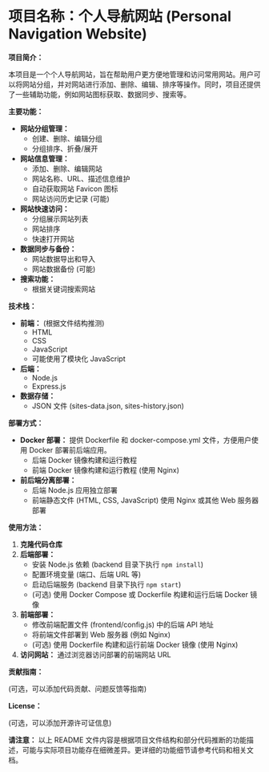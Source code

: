 # 项目名称：个人导航网站 (Personal Navigation Website)

**项目简介：**

本项目是一个个人导航网站，旨在帮助用户更方便地管理和访问常用网站。用户可以将网站分组，并对网站进行添加、删除、编辑、排序等操作。同时，项目还提供了一些辅助功能，例如网站图标获取、数据同步、搜索等。

**主要功能：**

*   **网站分组管理：**
    *   创建、删除、编辑分组
    *   分组排序、折叠/展开
*   **网站信息管理：**
    *   添加、删除、编辑网站
    *   网站名称、URL、描述信息维护
    *   自动获取网站 Favicon 图标
    *   网站访问历史记录 (可能)
*   **网站快速访问：**
    *   分组展示网站列表
    *   网站排序
    *   快速打开网站
*   **数据同步与备份：**
    *   网站数据导出和导入
    *   网站数据备份 (可能)
*   **搜索功能：**
    *   根据关键词搜索网站

**技术栈：**

*   **前端：**  (根据文件结构推测)
    *   HTML
    *   CSS
    *   JavaScript
    *   可能使用了模块化 JavaScript
*   **后端：**
    *   Node.js
    *   Express.js
*   **数据存储：**
    *   JSON 文件 (sites-data.json, sites-history.json)

**部署方式：**

*   **Docker 部署：**  提供 Dockerfile 和 docker-compose.yml 文件，方便用户使用 Docker 部署前后端应用。
    *   后端 Docker 镜像构建和运行教程
    *   前端 Docker 镜像构建和运行教程 (使用 Nginx)
*   **前后端分离部署：**
    *   后端 Node.js 应用独立部署
    *   前端静态文件 (HTML, CSS, JavaScript) 使用 Nginx 或其他 Web 服务器部署

**使用方法：**

1.  **克隆代码仓库**
2.  **后端部署：**
    *   安装 Node.js 依赖 (backend 目录下执行 `npm install`)
    *   配置环境变量 (端口、后端 URL 等)
    *   启动后端服务 (backend 目录下执行 `npm start`)
    *   (可选) 使用 Docker Compose 或 Dockerfile 构建和运行后端 Docker 镜像
3.  **前端部署：**
    *   修改前端配置文件 (frontend/config.js) 中的后端 API 地址
    *   将前端文件部署到 Web 服务器 (例如 Nginx)
    *   (可选) 使用 Dockerfile 构建和运行前端 Docker 镜像 (使用 Nginx)
4.  **访问网站：**  通过浏览器访问部署的前端网站 URL

**贡献指南：**

(可选，可以添加代码贡献、问题反馈等指南)

**License：**

(可选，可以添加开源许可证信息)

**请注意：**  以上 README 文件内容是根据项目文件结构和部分代码推断的功能描述，可能与实际项目功能存在细微差异。更详细的功能细节请参考代码和相关文档。